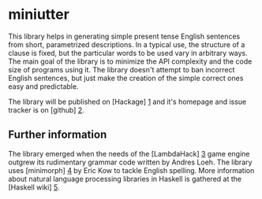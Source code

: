 miniutter
=========

This library helps in generating simple present tense
English sentences from short, parametrized descriptions.
In a typical use, the structure of a clause is fixed,
but the particular words to be used vary in arbitrary ways.
The main goal of the library is to minimize the API
complexity and the code size of programs using it.
The library doesn't attempt to ban incorrect English sentences,
but just make the creation of the simple correct ones easy
and predictable.

The library will be published on [Hackage] [1] and it's homepage
and issue tracker is on [github] [2].

Further information
-------------------

The library emerged when the needs of the [LambdaHack] [3] game engine
outgrew its rudimentary grammar code written by Andres Loeh.
The library uses [minimorph] [4] by Eric Kow to tackle English spelling.
More information about natural language processing libraries in Haskell
is gathered at the [Haskell wiki] [5].

[1]: http://hackage.haskell.org/package/miniutter
[2]: https://github.com/Mikolaj/miniutter
[3]: http://hackage.haskell.org/package/LambdaHack
[4]: http://hackage.haskell.org/package/minimorph
[5]: http://www.haskell.org/haskellwiki/Applications_and_libraries/Linguistics
